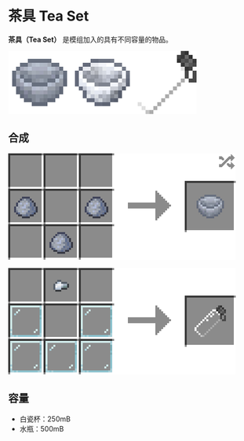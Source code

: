 # 茶具 Tea Set

**茶具（Tea Set）**
是模组加入的具有不同容量的物品。

![现有的几种茶具](../.gitbook/assets/blocks-items/tea_set.png)

## 合成

![粘土 * 3 → 粘土杯坯 * 1](../.gitbook/assets/recipes/clay_cup_recipe.png)

![铁粒 * 1 + 玻璃板 * 5 → 水瓶 * 1](../.gitbook/assets/recipes/bottle_recipe.png)

## 容量

- 白瓷杯：250mB
- 水瓶：500mB